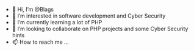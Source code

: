 - 👋 Hi, I’m @Blags
- 👀 I’m interested in software development and Cyber Security
- 🌱 I’m currently learning a lot of PHP
- 💞️ I’m looking to collaborate on PHP projects and some Cyber Security hints
- 📫 How to reach me ...

<!---
SimonMungai/SimonMungai is a ✨ special ✨ repository because its `README.md` (this file) appears on your GitHub profile.
You can click the Preview link to take a look at your changes.
--->
